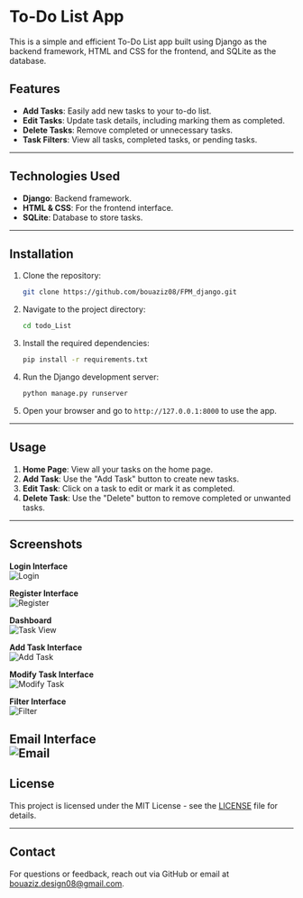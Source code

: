 # **To-Do List App**  

This is a simple and efficient To-Do List app built using Django as the backend framework, HTML and CSS for the frontend, and SQLite as the database.

## **Features**
- **Add Tasks**: Easily add new tasks to your to-do list.
- **Edit Tasks**: Update task details, including marking them as completed.
- **Delete Tasks**: Remove completed or unnecessary tasks.
- **Task Filters**: View all tasks, completed tasks, or pending tasks.

---

## **Technologies Used**
- **Django**: Backend framework.
- **HTML & CSS**: For the frontend interface.
- **SQLite**: Database to store tasks.

---

## **Installation**

1. Clone the repository:
    ```bash
    git clone https://github.com/bouaziz08/FPM_django.git
    ```
2. Navigate to the project directory:
    ```bash
    cd todo_List
    ```
3. Install the required dependencies:
    ```bash
    pip install -r requirements.txt
    ```
4. Run the Django development server:
    ```bash
    python manage.py runserver
    ```
5. Open your browser and go to `http://127.0.0.1:8000` to use the app.

---

## **Usage**

1. **Home Page**: View all your tasks on the home page.
2. **Add Task**: Use the "Add Task" button to create new tasks.
3. **Edit Task**: Click on a task to edit or mark it as completed.
4. **Delete Task**: Use the "Delete" button to remove completed or unwanted tasks.

---

## **Screenshots**

**Login Interface**  
![Login](./images/Login.png)

**Register Interface**  
![Register](./images/Register.png)

**Dashboard**  
![Task View](./images/Dachboard.png)

**Add Task Interface**  
![Add Task](./images/creation.png)

**Modify Task Interface**  
![Modify Task](./images/Modify.png)

**Filter Interface**  
![Filter](./images/Search.png)

**Email Interface**  
![Email](./images/Email.png)
---

## **License**
This project is licensed under the MIT License - see the [LICENSE](./LICENSE) file for details.

---

## **Contact**

For questions or feedback, reach out via GitHub or email at [bouaziz.design08@gmail.com](mailto:your.email@example.com).
